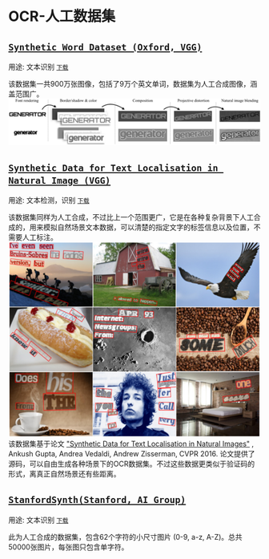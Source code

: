 # OCR-人工数据集

## [`Synthetic Word Dataset (Oxford, VGG)`](http://www.robots.ox.ac.uk/~vgg/data/text/) 

用途: 文本识别
[`下载`](http://www.robots.ox.ac.uk/~vgg/data/text/mjsynth.tar.gz)

该数据集一共900万张图像，包括了9万个英文单词，数据集为人工合成图像，涵盖范围广。
![avatar](demo_images/synthflow.png)

## [`Synthetic Data for Text Localisation in Natural Image (VGG)`](https://github.com/ankush-me/SynthText) 

用途: 文本检测，识别
[`下载`](https://github.com/cs-chan/Total-Text-Dataset)

该数据集同样为人工合成，不过比上一个范围更广，它是在各种复杂背景下人工合成的，用来模拟自然场景文本数据，可以清楚的指定文字的标签信息以及位置，不需要人工标注。
![avatar](demo_images/vgg.png)
该数据集基于论文 ["Synthetic Data for Text Localisation in Natural Images"](http://www.robots.ox.ac.uk/~vgg/data/scenetext/) , Ankush Gupta, Andrea Vedaldi, Andrew Zisserman, CVPR 2016.  论文提供了源码，可以自由生成各种场景下的OCR数据集。不过这些数据更类似于验证码的形式，离真正自然场景还有些距离。

## [`StanfordSynth(Stanford, AI Group)`](http://cs.stanford.edu/people/twangcat/#research) 

用途: 文本识别 
 [`下载`](http://cs.stanford.edu/people/twangcat/ICPR2012_code/syntheticData.tar)

此为人工合成的数据集，包含62个字符的小尺寸图片 (0-9, a-z, A-Z)。总共50000张图片，每张图只包含单字符。